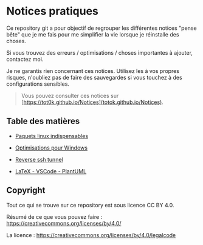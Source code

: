 # Notices pratiques

Ce repository git a pour objectif de regrouper les différentes notices "pense bête" que je me fais pour me simplifier la vie lorsque je réinstalle des choses.

Si vous trouvez des erreurs / optimisations / choses importantes à ajouter, contactez moi.

Je ne garantis rien concernant ces notices. Utilisez les à vos propres risques, n'oubliez pas de faire des sauvegardes si vous touchez à des configurations sensibles.

> Vous pouvez consulter ces notices sur [https://tot0k.github.io/Notices](totok.github.io/Notices).


## Table des matières

- [Paquets linux indispensables](./Paquets-linux-indispensables)

- [Optimisations pour Windows](./OptimisationPCWindows)

- [Reverse ssh tunnel](./Reverse-ssh-tunnel)

- [LaTeX - VSCode - PlantUML](./LaTex-VSCode-PlantUML)

  

## Copyright

Tout ce qui se trouve sur ce repository est sous licence CC BY 4.0.

Résumé de ce que vous pouvez faire : https://creativecommons.org/licenses/by/4.0/

La licence : https://creativecommons.org/licenses/by/4.0/legalcode
